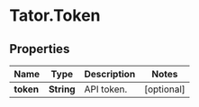# Tator.Token

## Properties

Name | Type | Description | Notes
------------ | ------------- | ------------- | -------------
**token** | **String** | API token. | [optional] 


